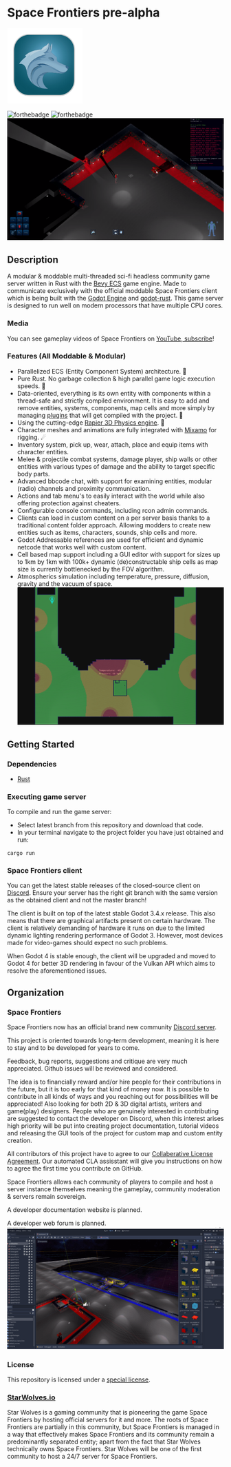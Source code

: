 # Space Frontiers pre-alpha
<img src="/data/project/sflogo.png?raw=true" data-canonical-src="/data/project/sflogo.png?raw=true" width="175" height="175"/>
  

![forthebadge](https://forthebadge.com/images/badges/made-with-rust.svg) ![forthebadge](https://forthebadge.com/images/badges/powered-by-black-magic.svg)
![Screenshot of Space Frontiers gameplay](/data/project/sfss.png?raw=true)
  

## Description

  

A modular & moddable multi-threaded sci-fi headless community game server written in Rust with the [Bevy ECS](https://bevyengine.org/) game engine. Made to communicate exclusively with the official moddable Space Frontiers client which is being built with the [Godot Engine](https://godotengine.org/) and [godot-rust](https://github.com/godot-rust/godot-rust).
This game server is designed to run well on modern processors that have multiple CPU cores.

### Media
You can see gameplay videos of Space Frontiers on [YouTube, subscribe](https://www.youtube.com/channel/UC6D7lcx9eL_ChA7HzzvhLtA)!
  
### Features (All Moddable & Modular)
* Parallelized ECS (Entity Component System) architecture. 📡
* Pure Rust. No garbage collection & high parallel game logic execution speeds. 🌟
* Data-oriented, everything is its own entity with components within a thread-safe and strictly compiled environment. It is easy to add and remove entities, systems, components, map cells and more simply by managing [plugins](https://bevyengine.org/learn/book/getting-started/plugins/) that will get compiled with the project. 🔭
* Using the cutting-edge [Rapier 3D Physics engine](https://rapier.rs/). 🚀
* Character meshes and animations are fully integrated with [Mixamo](https://www.mixamo.com/) for rigging. ☄
* Inventory system, pick up, wear, attach, place and equip items with character entities.
* Melee & projectile combat systems, damage player, ship walls or other entities with various types of damage and the ability to target specific body parts.
* Advanced bbcode chat, with support for examining entities, modular (radio) channels and proximity communication.
* Actions and tab menu's to easily interact with the world while also offering protection against cheaters.
* Configurable console commands, including rcon admin commands.
* Clients can load in custom content on a per server basis thanks to a traditional content folder approach. Allowing modders to create new entities such as items, characters, sounds, ship cells and more.
* Godot Addressable references are used for efficient and dynamic netcode that works well with custom content.
* Cell based map support including a GUI editor with support for sizes up to 1km by 1km with 100k+ dynamic (de)constructable ship cells as map size is currently bottlenecked by the FOV algorithm. 
* Atmospherics simulation including temperature, pressure, diffusion, gravity and the vacuum of space.
![Screenshot of Space Frontiers atmospherics simulation](/data/project/sfatmosss.png?raw=true)

## Getting Started

### Dependencies



* [Rust](https://www.rust-lang.org/)

  

  

### Executing game server

  

To compile and run the game server:
* Select latest branch from this repository and download that code.
* In your terminal navigate to the project folder you have just obtained and run:

```
cargo run
```

### Space Frontiers client
You can get the latest stable releases of the closed-source client on [Discord](https://discord.gg/yYpMun9CTT).
Ensure your server has the right git branch with the same version as the obtained client and not the master branch!

The client is built on top of the latest stable Godot 3.4.x release. This also means that there are graphical artifacts present on certain hardware. The client is relatively demanding of hardware it runs on due to the limited dynamic lighting rendering performance of Godot 3.
However, most devices made for video-games should expect no such problems.

When Godot 4 is stable enough, the client will be upgraded and moved to Godot 4 for better 3D rendering in favour of the Vulkan API  which aims to resolve the aforementioned issues.

## Organization

### Space Frontiers
Space Frontiers now has an official brand new community [Discord server](https://discord.gg/yYpMun9CTT).


This project is oriented towards long-term development, meaning it is here to stay and to be developed for years to come.

Feedback, bug reports, suggestions and critique are very much appreciated. Github issues will be reviewed and considered.

The idea is to financially reward and/or hire people for their contributions in the future, but it is too early for that kind of money now.
It is possible to contribute in all kinds of ways and you reaching out for possibilities will be appreciated!
Also looking for both 2D & 3D digital artists, writers and game(play) designers.
People who are genuinely interested in contributing are suggested to contact the developer on Discord, when this interest arises high priority will be put into creating project documentation, tutorial videos and releasing the GUI tools of the project for custom map and custom entity creation.

All contributors of this project have to agree to our [Collaberative License Agreement](https://github.com/starwolves/contributor-license-agreement/blob/main/CLA). Our automated CLA assisstant will give you instructions on how to agree the first time you contribute on GitHub.

Space Frontiers allows each community of players to compile and host a server instance themselves meaning the gameplay, community moderation & servers remain sovereign.

A developer documentation website is planned.

A developer web forum is planned.
![Screenshot of Space Frontiers GUI project map and server editor](/data/project/sfeditorss.png?raw=true)


### License

This repository is licensed under a [special license](https://github.com/starwolves/space/blob/master/LICENSE).


### [StarWolves.io](https://starwolves.io)
Star Wolves is a gaming community that is pioneering the game Space Frontiers by hosting official servers for it and more.
The roots of Space Frontiers are partially in this community, but Space Frontiers is managed in a way that effectively makes Space Frontiers and its community remain a predominantly separated entity; apart from the fact that Star Wolves technically owns Space Frontiers.
Star Wolves will be one of the first community to host a 24/7 server for Space Frontiers.
